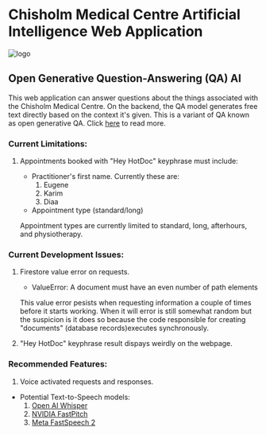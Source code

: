 # Chisholm Medical Centre Artificial Intelligence Web Application

![logo](https://user-images.githubusercontent.com/107289998/203362314-7a5bae56-6b64-4438-86ce-0aebd281adf2.png)

## Open Generative Question-Answering (QA) AI

This web application can answer questions about the things associated with the Chisholm Medical Centre. On the backend, the QA model generates free text directly based on the context it's given. This is a variant of QA known as open generative QA. Click [here](https://huggingface.co/tasks/question-answering) to read more.

### Current Limitations:

1. Appointments booked with "Hey HotDoc" keyphrase must include:

   - Practitioner's first name. Currently these are:
     1. Eugene
     2. Karim
     3. Diaa
   - Appointment type (standard/long)

   Appointment types are currently limited to standard, long, afterhours, and physiotherapy.

### Current Development Issues:

1. Firestore value error on requests.

   - ValueError: A document must have an even number of path elements

   This value error pesists when requesting information a couple of times before it starts working. When it will error is still somewhat random but the suspicion is it does so because the code responsible for creating "documents" (database records)executes synchronously.

2. "Hey HotDoc" keyphrase result dispays weirdly on the webpage.

### Recommended Features:

1. Voice activated requests and responses.

- Potential Text-to-Speech models:
  1. [Open AI Whisper](https://github.com/openai/whisper)
  2. [NVIDIA FastPitch](https://huggingface.co/nvidia/tts_en_fastpitch)
  3. [Meta FastSpeech 2](https://huggingface.co/facebook/fastspeech2-en-ljspeech)
